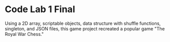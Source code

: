 # Code Lab 1 Final
Using a 2D array, scriptable objects, data structure with shuffle functions, singleton, and JSON files, this game project recreated a popular game "The Royal War Chess."
